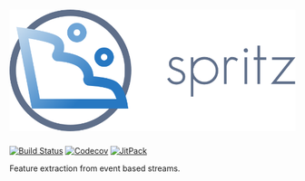 # ![Spritz](./resources/spritz-logo-text.png)

[![Build Status](https://img.shields.io/travis/boyeborg/spritz/master.svg?style=flat-square&longCache=true)](https://travis-ci.org/boyeborg/spritz)
[![Codecov](https://img.shields.io/codecov/c/github/boyeborg/spritz/master.svg?style=flat-square&longCache=true)](https://codecov.io/gh/boyeborg/spritz)
[![JitPack](https://img.shields.io/jitpack/v/boyeborg/spritz.svg?style=flat-square&longCache=true)](https://jitpack.io/#boyeborg/spritz)

Feature extraction from event based streams.
